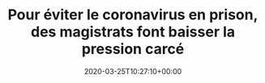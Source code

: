 ---
isIndex: false
title: Pour éviter le coronavirus en prison, des magistrats font baisser la pression carcé
date: 2020-03-25T10:27:10+00:00
concerned:
  - morgane-le-hir
press: 
  title: France Info
  url: https://www.francetvinfo.fr/sante/maladie/coronavirus/on-vide-locean-a-la-petite-cuillere-pour-eviter-le-coronavirus-en-prison-des-magistrats-font-baisser-la-pression-carcerale_3883819.html
---